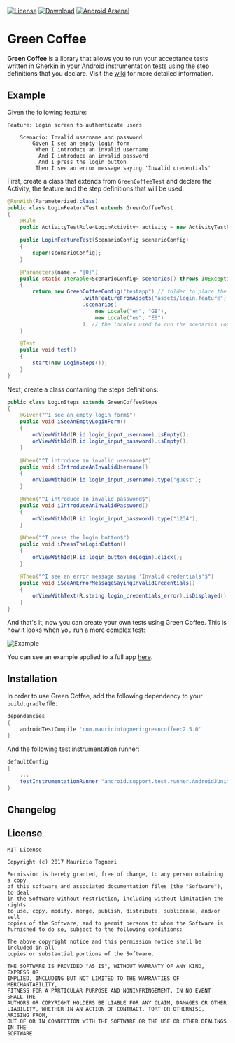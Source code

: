 [![License](https://img.shields.io/badge/license-MIT-green.svg)](https://github.com/mauriciotogneri/green-coffee/blob/master/LICENSE.md)
[![Download](https://api.bintray.com/packages/mauriciotogneri/maven/greencoffee/images/download.svg)](https://bintray.com/mauriciotogneri/maven/greencoffee/_latestVersion)
[![Android Arsenal](https://img.shields.io/badge/Android%20Arsenal-green--coffee-green.svg?style=true)](https://android-arsenal.com/details/1/4313)

# Green Coffee
**Green Coffee** is a library that allows you to run your acceptance tests written in Gherkin in your Android instrumentation tests using the step definitions that you declare. Visit the [wiki](https://github.com/mauriciotogneri/green-coffee/wiki) for more detailed information.

## Example

Given the following feature:

```gherkin
Feature: Login screen to authenticate users

	Scenario: Invalid username and password
	    Given I see an empty login form
		 When I introduce an invalid username
		  And I introduce an invalid password
		  And I press the login button
		 Then I see an error message saying 'Invalid credentials'
```

First, create a class that extends from `GreenCoffeeTest` and declare the Activity, the feature and the step definitions that will be used:

```java
@RunWith(Parameterized.class)
public class LoginFeatureTest extends GreenCoffeeTest
{
    @Rule
    public ActivityTestRule<LoginActivity> activity = new ActivityTestRule<>(LoginActivity.class);

    public LoginFeatureTest(ScenarioConfig scenarioConfig)
    {
        super(scenarioConfig);
    }

    @Parameters(name = "{0}")
    public static Iterable<ScenarioConfig> scenarios() throws IOException
    {
        return new GreenCoffeeConfig("testapp") // folder to place the screenshot if a test fails
                        .withFeatureFromAssets("assets/login.feature")
                        .scenarios(
                            new Locale("en", "GB"),
                            new Locale("es", "ES")
                        ); // the locales used to run the scenarios (optional)
    }

    @Test
    public void test()
    {
        start(new LoginSteps());
    }
}
```

Next, create a class containing the steps definitions:

```java
public class LoginSteps extends GreenCoffeeSteps
{
    @Given("^I see an empty login form$")
    public void iSeeAnEmptyLoginForm()
    {
        onViewWithId(R.id.login_input_username).isEmpty();
        onViewWithId(R.id.login_input_password).isEmpty();
    }

    @When("^I introduce an invalid username$")
    public void iIntroduceAnInvalidUsername()
    {
        onViewWithId(R.id.login_input_username).type("guest");
    }

    @When("^I introduce an invalid password$")
    public void iIntroduceAnInvalidPassword()
    {
        onViewWithId(R.id.login_input_password).type("1234");
    }

    @When("^I press the login button$")
    public void iPressTheLoginButton()
    {
        onViewWithId(R.id.login_button_doLogin).click();
    }

    @Then("^I see an error message saying 'Invalid credentials'$")
    public void iSeeAnErrorMessageSayingInvalidCredentials()
    {
        onViewWithText(R.string.login_credentials_error).isDisplayed();
    }
}
```

And that's it, now you can create your own tests using Green Coffee. This is how it looks when you run a more complex test:

![Example](http://i.imgur.com/4rMK1KK.gif)

You can see an example applied to a full app [here](https://github.com/vndly/green-coffee-example).

## Installation
In order to use Green Coffee, add the following dependency to your `build.gradle` file:

```groovy
dependencies
{
    androidTestCompile 'com.mauriciotogneri:greencoffee:2.5.0'
}
```

And the following test instrumentation runner:
```groovy
defaultConfig
{
    ...
    testInstrumentationRunner "android.support.test.runner.AndroidJUnitRunner"
}
```

## Changelog

## License

    MIT License

    Copyright (c) 2017 Mauricio Togneri

    Permission is hereby granted, free of charge, to any person obtaining a copy
    of this software and associated documentation files (the "Software"), to deal
    in the Software without restriction, including without limitation the rights
    to use, copy, modify, merge, publish, distribute, sublicense, and/or sell
    copies of the Software, and to permit persons to whom the Software is
    furnished to do so, subject to the following conditions:

    The above copyright notice and this permission notice shall be included in all
    copies or substantial portions of the Software.

    THE SOFTWARE IS PROVIDED "AS IS", WITHOUT WARRANTY OF ANY KIND, EXPRESS OR
    IMPLIED, INCLUDING BUT NOT LIMITED TO THE WARRANTIES OF MERCHANTABILITY,
    FITNESS FOR A PARTICULAR PURPOSE AND NONINFRINGEMENT. IN NO EVENT SHALL THE
    AUTHORS OR COPYRIGHT HOLDERS BE LIABLE FOR ANY CLAIM, DAMAGES OR OTHER
    LIABILITY, WHETHER IN AN ACTION OF CONTRACT, TORT OR OTHERWISE, ARISING FROM,
    OUT OF OR IN CONNECTION WITH THE SOFTWARE OR THE USE OR OTHER DEALINGS IN THE
    SOFTWARE.